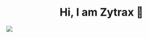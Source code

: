 <div align="center">
<h1 align="center">Hi, I am Zytrax</a> 👋</h1>
</div>

<img src="https://imgur.com/a/Pt0UnP0.jpeg">
